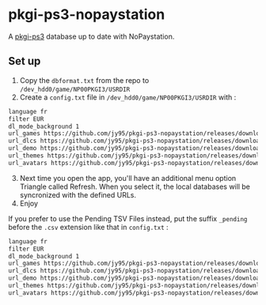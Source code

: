 # pkgi-ps3-nopaystation

A [pkgi-ps3](https://github.com/bucanero/pkgi-ps3) database up to date with NoPaystation.

## Set up 

1. Copy the `dbformat.txt` from the repo to `/dev_hdd0/game/NP00PKGI3/USRDIR`
2. Create a `config.txt` file in `/dev_hdd0/game/NP00PKGI3/USRDIR` with :
```txt
language fr
filter EUR
dl_mode_background 1
url_games https://github.com/jy95/pkgi-ps3-nopaystation/releases/download/latest/pkgi_games.csv
url_dlcs https://github.com/jy95/pkgi-ps3-nopaystation/releases/download/latest/pkgi_dlcs.csv
url_demo https://github.com/jy95/pkgi-ps3-nopaystation/releases/download/latest/pkgi_demos.csv
url_themes https://github.com/jy95/pkgi-ps3-nopaystation/releases/download/latest/pkgi_themes.csv
url_avatars https://github.com/jy95/pkgi-ps3-nopaystation/releases/download/latest/pkgi_avatars.csv
```
3. Next time you open the app, you'll have an additional menu option Triangle called Refresh. When you select it, the local databases will be syncronized with the defined URLs.
4. Enjoy

If you prefer to use the Pending TSV Files instead, put the suffix `_pending` before the `.csv` extension like that in `config.txt` :

```txt
language fr
filter EUR
dl_mode_background 1
url_games https://github.com/jy95/pkgi-ps3-nopaystation/releases/download/latest/pkgi_games_pending.csv
url_dlcs https://github.com/jy95/pkgi-ps3-nopaystation/releases/download/latest/pkgi_dlcs_pending.csv
url_demo https://github.com/jy95/pkgi-ps3-nopaystation/releases/download/latest/pkgi_demos_pending.csv
url_themes https://github.com/jy95/pkgi-ps3-nopaystation/releases/download/latest/pkgi_themes_pending.csv
url_avatars https://github.com/jy95/pkgi-ps3-nopaystation/releases/download/latest/pkgi_avatars_pending.csv
```